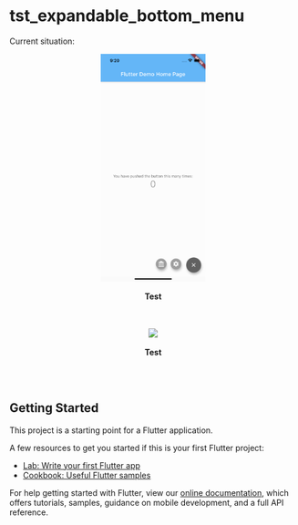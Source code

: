 # tst_expandable_bottom_menu

Current situation:

<div class="row">
  <div class="column">
  <div align="center">
  	<img src="images/Start.png" height="400">
  	<p>
  		<b>Test</b>
  	</p>
  	<br>
  	<br>
  </div>
  </div>
  <div class="column">
  <div align="center">
  	<img src="images/End.png" height="400">
  	<p>
  		<b>Test</b>
  	</p>
  	<br>
  	<br>
  </div>
  </div>
</div>





## Getting Started

This project is a starting point for a Flutter application.

A few resources to get you started if this is your first Flutter project:

- [Lab: Write your first Flutter app](https://flutter.dev/docs/get-started/codelab)
- [Cookbook: Useful Flutter samples](https://flutter.dev/docs/cookbook)

For help getting started with Flutter, view our
[online documentation](https://flutter.dev/docs), which offers tutorials,
samples, guidance on mobile development, and a full API reference.

